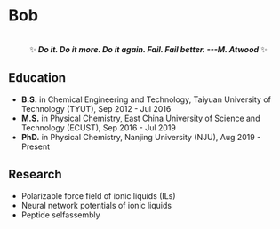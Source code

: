 # Bob
<p align="center">
  <br>
  ✨  <strong><em>Do it. Do it more. Do it again. Fail. Fail better.  ---M. Atwood</em></strong>  ✨<br> 
</p> 


## Education

- **B.S.** in Chemical Engineering and Technology, Taiyuan University of Technology (TYUT), Sep 2012 - Jul 2016
- **M.S.**  in Physical Chemistry, East China University of Science and Technology (ECUST), Sep 2016 - Jul 2019
- **PhD.** in Physical Chemistry, Nanjing University (NJU), Aug 2019 - Present

## Research

- Polarizable force field of ionic liquids (ILs)
- Neural network potentials of ionic liquids
- Peptide selfassembly


